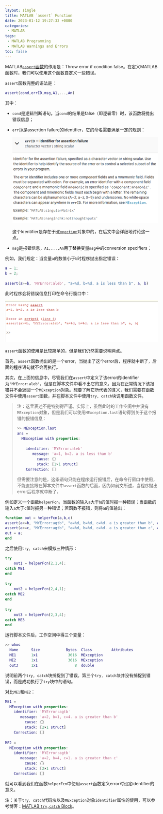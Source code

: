 ```yaml
---
layout: single
title: MATLAB `assert` Function
date: 2023-01-12 19:27:33 +0800
categories: 
 - MATLAB
tags:
 - MATLAB Programming
 - MATLAB Warnings and Errors
toc: false
---
```


MATLAB[`assert`函数](https://ww2.mathworks.cn/help/matlab/ref/assert.html)的作用是：Throw error if condition false。在定义MATLAB函数时，我们可以使用这个函数自定义一些错误。

`assert`函数完整的语法是：

```matlab
assert(cond,errID,msg,A1,...,An)
```

其中：

- `cond`是逻辑判断语句，当`cond`的结果是false（即逻辑零）时，该函数将抛出错误信息；

- `errID`是assertion failure的identifier，它的命名需要满足一定的规则：

  ![image-20230112175940649](https://github.com/HelloWorld-1017/blog-images/blob/main/migration/DeLLLaptop/image-20230112175940649.png?raw=true)

  这个Identifier是存在于[`MExpection`](https://ww2.mathworks.cn/help/matlab/ref/mexception.html)对象中的，在后文中会详细地讨论这一点。

- `msg`是报错信息，`A1,...,An`用于替换变量`msg`中的conversion specifiers；

例如，我们规定：当变量`a`的数值小于`b`时程序抛出指定错误：

```matlab
a = 1;
b = 2;

assert(a>=b, 'MYError:aleb', "a=%d, b=%d. a is less than b", a, b)
```

此时程序会将错误信息打印在命令行窗口中：

![image-20230112180908056](https://github.com/HelloWorld-1017/blog-images/blob/main/migration/DeLLLaptop/image-20230112180908056.png?raw=true)

`assert`函数的使用是比较简单的，但是我们仍然需要说明两点。

首先，`assert`函数抛出的是一个error，当抛出了这个error后，程序就中断了，后面的程序语句就不会再执行。

其次，在上面的信息中，尽管我们在`assert`中定义了该error的identifier为`'MYError:aleb'`，但是在脚本文件中看不出它的意义，因为在正常情况下该报错并不会返回一个`MException`对象。想要了解它所代表的含义，我们需要在函数文件中使用`assert`函数，并在脚本文件中使用`try, catch`块调用函数文件。

> 注：这里表述不是特别得严谨。实际上，虽然此时的工作空间中并没有`MException`对象，但是我们可以使用`MException.last`语句得到关于这个报错的报错信息：
>
> ```matlab
> >> MException.last
> ans = 
>   MException with properties:
> 
>     identifier: 'MYError:aleb'
>        message: 'a=1, b=2. a is less than b'
>          cause: {}
>          stack: [1×1 struct]
>     Correction: []
> ```
>
> 但需要注意的是，这条语句只能在程序运行报错后，在命令行窗口中使用，不能直接跟在脚本文件中`assert`函数的后面，因为如前文所述，当程序抛出error后程序就中断了。

例如定义一个函数`helperFcn`，当函数的输入`a`大于`b`的值时报一种错误；当函数的输入`a`大于`c`值时报另一种错误；若函数不报错，则将`a`的值输出：

```matlab
function out = helperFcn(a,b,c)
assert(a<=b, "MYError:agtb", "a=%d, b=%d, c=%d. a is greater than b", a, b, c)
assert(a<=c, "MYError:agtb", "a=%d, b=%d, c=%d. a is greater than c", a, b, c)
out = a;
end
```

之后使用`try, catch`来模拟三种情形：

```matlab
try
    out1 = helperFcn(2,1,4);
catch ME1
end

try
    out2 = helperFcn(2,4,1);
catch ME2
end

try
    out3 = helperFcn(2,3,4);
catch ME3
end
```

运行脚本文件后，工作空间中得三个变量：

```matlab
>> whos
  Name      Size            Bytes  Class         Attributes
  ME1       1x1              3616  MException              
  ME2       1x1              3616  MException              
  out3      1x1                 8  double                  
```

说明前两个`try, catch`块捕捉到了错误，第三个`try, catch`块并没有捕捉到错误，而是成功执行了`try`块中的语句。

对比`ME1`和`ME2`：

```matlab
ME1 = 
  MException with properties:
    identifier: 'MYError:agtb'
       message: 'a=2, b=1, c=4. a is greater than b'
         cause: {}
         stack: [2×1 struct]
    Correction: []

ME2 = 
  MException with properties:
    identifier: 'MYError:agtb'
       message: 'a=2, b=4, c=1. a is greater than c'
         cause: {}
         stack: [2×1 struct]
    Correction: []
```

就可以看到我们在函数`helperFcn`中使用`assert`函数定义error时设定identifier的意义。

注：关于`try, catch`代码块以及`MException`对象`identifier`属性的使用，可以参考博客：[MATLAB `try,catch` Block](http://whatastarrynight.com/matlab/MATLAB-try-catch-Block/)。

